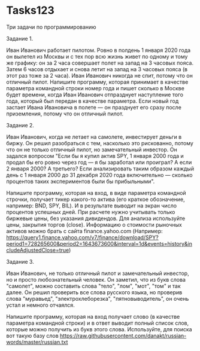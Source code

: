 # Tasks123
Три задачи по программированию

Задание 1.

Иван Иванович работает пилотом. Ровно в полдень 1 января 2020 года он вылетел из Москвы и с тех пор всю жизнь живет по одному и тому же графику: он за 2 часа совершает полет на запад на 3 часовых пояса. Затем 6 часов отдыхает и снова летит на запад на 3 часовых пояса (в этот раз тоже за 2 часа). Иван Иванович никогда не спит, потому что он отличный пилот. Напишите программу, которая принимает в качестве параметра командной строки номер года и пишет сколько в Москве будет времени, когда Иван Иванович отпразднует наступление того года, который был передан в качестве параметра. Если новый год застает Ивана Ивановича в полете — он празднует его сразу после приземления, потому что он отличный пилот.

Задание 2.

Иван Иванович, когда не летает на самолете, инвестирует деньги в биржу. Он решил разобраться с тем, насколько это рискованно, потому что он не только отличный пилот, но замечательный инвестор. Он задался вопросом "Если бы я купил актив SPY, 1 января 2000 года и продал бы его ровно через год — я бы заработал или проиграл? А если 2 января 2000? А третьего? Если анализировать таким образом каждый день с 1 января 2000 до 31 декабря 2020 года включительно — сколько процентов таких экспериментов были бы прибыльными".

Напишите программу, которая на вход, в виде параметра командной строчки, получает тикер какого-то актива (его краткое обозначение, например: BND, SPY, BIL). И в результате выводит на экран число процентов успешных дней. При расчете нужно учитывать только биржевые цены, без указания дивидендов. Для анализа используйте цены, закрытия торгов (close). Информацию о стоимости рыночных активов можно брать с сайта finance.yahoo.com (Например: https://query1.finance.yahoo.com/v7/finance/download/SPY?period1=728265600&period2=1643673600&interval=1d&events=history&includeAdjustedClose=true)

Задание 3.

Иван Иванович, не только отличный пилот и замечательный инвестор, но и просто любознательный человек. Он заметил, что из букв слова "самолет", можно составить слова "тело", "лом", "мот", "том" и так далее. Он решил проверить все слова русского языка, но проверив слова "муравьед", "электрохлеборезка", "пятновыводитель", он очень устал и немного отчаялся.

Напишите программу, которая на вход получает слово (в качестве параметра командной строки) и в ответ выводит полный список слов, которые можно получить из букв этого слова. Используйте, для поиска вот такую базу слов https://raw.githubusercontent.com/danakt/russian-words/master/russian.txt
